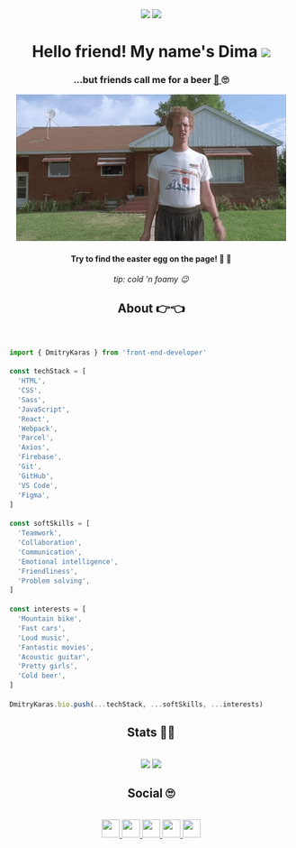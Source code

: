 <div align="center">
  <img src="https://komarev.com/ghpvc/?username=dmitry-karas&color=blue">
    <a href="https://github.com/dmitry-karas?tab=followers">
      <img src="https://img.shields.io/github/followers/dmitry-karas.svg?style=social&label=Follow&maxAge=2592000" />
    </a>
</div>

<h1 align="center">Hello friend! My name's Dima
  <img src="https://media.giphy.com/media/hvRJCLFzcasrR4ia7z/giphy.gif" width="35px">
</h1>

<h3 align="center">...but friends call me for a beer
  <a href="https://stackoverflow.com/index.php" target="_blank"> 🍺 </a>
  🙄
</h3>

<div align=center>
  <img src="./hi-there.gif">
</div>

<h4 align="center">Try to find the easter egg on the page! 🥚 🐇 </h4>

<p align=center><i>tip: cold 'n foamy 😉</i></p>


<h2 align="center">About 👉👈</h2>

<br>

```javascript
import { DmitryKaras } from 'front-end-developer'

const techStack = [
  'HTML',
  'CSS',
  'Sass',
  'JavaScript',
  'React',
  'Webpack',
  'Parcel',
  'Axios',
  'Firebase',
  'Git',
  'GitHub',
  'VS Code',
  'Figma',
]

const softSkills = [
  'Teamwork',
  'Collaboration',
  'Communication',
  'Emotional intelligence',
  'Friendliness',
  'Problem solving',
]

const interests = [
  'Mountain bike',
  'Fast cars',
  'Loud music',
  'Fantastic movies',
  'Acoustic guitar',
  'Pretty girls',
  'Cold beer',
]

DmitryKaras.bio.push(...techStack, ...softSkills, ...interests)
```

<h2 align="center">Stats 👨‍💻</h2>

<br>

<div align=center>
  <img height="200px" max-width="100%" src="https://github-readme-stats.vercel.app/api?username=dmitry-karas&count_private=true&show_icons=true" />
  <img height="200px" max-width="100%" src="https://github-readme-stats.vercel.app/api/top-langs/?username=dmitry-karas&layout=compact" />
</div>

<h2 align="center">Social 🙄</h2>

<br>

<div align="center">
  <a href="https://www.linkedin.com/in/dmitry-karas/">
    <img src="https://github.com/gauravghongde/social-icons/blob/master/PNG/Black/LinkedIN_black.png" width="32" height="32"/>
  </a>
  
  <a href="https://www.facebook.com/karas.dmitry/">
    <img src="https://github.com/gauravghongde/social-icons/blob/master/PNG/Black/Facebook_black.png" width="32" height="32"/>
  </a>
  
  <a href="mailto:dmitrythekaras@gmail.com">
    <img src="https://github.com/gauravghongde/social-icons/blob/master/PNG/Black/Gmail_black.png" width="32" height="32"/>
  </a>
  
  <a href="https://telegram.me/the_karas">
    <img src="https://github.com/gauravghongde/social-icons/blob/master/PNG/Black/Telegram_black.png" width="32" height="32"/>
  </a>
  
  <a href="https://www.instagram.com/dmitriy_karas">
    <img src="https://github.com/gauravghongde/social-icons/blob/master/PNG/Black/Instagram_black.png" width="32" height="32"/>
  </a>
</div>
